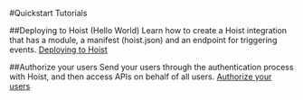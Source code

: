 #Quickstart Tutorials

##Deploying to Hoist (Hello World)
Learn how to create a Hoist integration that has a module, a manifest (hoist.json) and an endpoint for triggering events.
[Deploying to Hoist](/docs/quickstart/hello-world)

##Authorize your users
Send your users through the authentication process with Hoist, and then access APIs on behalf of all users. 
[Authorize your users](/docs/quickstart/authorize-users)